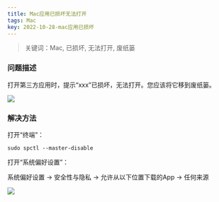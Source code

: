 ```yaml
---
title: Mac应用已损坏无法打开
tags: Mac
key: 2022-10-28-mac应用已损坏
---
```

> 关键词：Mac, 已损坏, 无法打开, 废纸篓

### 问题描述

打开第三方应用时，提示“xxx”已损坏，无法打开。您应该将它移到废纸篓。

<img src="https://image.oldboard.tech/blog/F2B9CC13-A4B1-4412-BAC3-25A25D7BAA56.png"/>

### 解决方法

打开“终端”：

	sudo spctl --master-disable

打开“系统偏好设置”：

系统偏好设置 -> 安全性与隐私 -> 允许从以下位置下载的App -> 任何来源

<img src="https://image.oldboard.tech/blog/170C0AE6-77CE-474E-B4D7-A736FB21D472.png"/>



